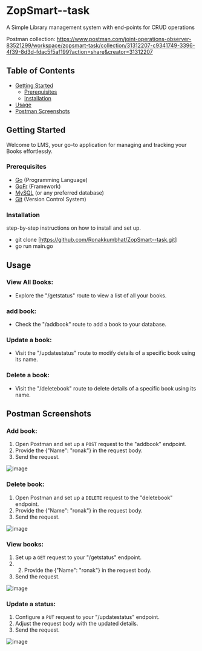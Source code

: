 # ZopSmart--task

A Simple Library management system with end-points for CRUD operations

Postman collection:
https://www.postman.com/joint-operations-observer-83521299/workspace/zopsmart-task/collection/31312207-c9341749-3396-4f39-8d3d-fdac5f5af199?action=share&creator=31312207

## Table of Contents

- [Getting Started](#getting-started)
  - [Prerequisites](#prerequisites)
  - [Installation](#installation)
- [Usage](#usage)
- [Postman Screenshots](#postman-screenshots)

## Getting Started

Welcome to LMS, your go-to application for managing and tracking your Books effortlessly.


### Prerequisites

- [Go](https://golang.org/) (Programming Language)
- [GoFr](https://gofr.dev/) (Framework)
- [MySQL](https://www.mysql.com/) (or any preferred database)
- [Git](https://git-scm.com/) (Version Control System)


### Installation

step-by-step instructions on how to install and set up.

- git clone [https://github.com/Ronakkumbhat/ZopSmart--task.git]
- go run main.go 

## Usage

### View All Books:

- Explore the "/getstatus" route to view a list of all your books.

### add book:

- Check the "/addbook" route to add a book to your database.

### Update a book:

- Visit the "/updatestatus" route to modify details of a specific book using its name.

### Delete a book:

- Visit the "/deletebook" route to delete details of a specific book using its name.

## Postman Screenshots

### Add book:

1. Open Postman and set up a `POST` request to the "addbook" endpoint.
2. Provide the {"Name": "ronak"} in the request body.
3. Send the request.

  ![image](https://github.com/Ronakkumbhat/ZopSmart--task/assets/91602958/43fb5de4-186d-45d4-83b1-9911e4f11975)


### Delete book:

1. Open Postman and set up a `DELETE` request to the "deletebook" endpoint.
2. Provide the {"Name": "ronak"} in the request body.
3. Send the request.

  ![image](https://github.com/Ronakkumbhat/ZopSmart--task/assets/91602958/2e17287b-e33b-439e-a628-af64d6a42a05)

### View  books:

1. Set up a `GET` request to your "/getstatus" endpoint.
2. 2. Provide the {"Name": "ronak"} in the request body.
3. Send the request.

  ![image](https://github.com/Ronakkumbhat/ZopSmart--task/assets/91602958/23e71e05-1f91-4a8d-b7cc-848765893f79)


### Update a status:

1. Configure a `PUT` request to your "/updatestatus" endpoint.
2. Adjust the request body with the updated details.
3. Send the request.

  ![image](https://github.com/Ronakkumbhat/ZopSmart--task/assets/91602958/b5448a0c-5a0a-471c-a2b3-b9cb741c8438)


